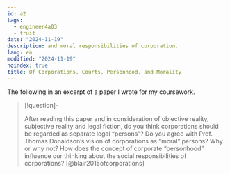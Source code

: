 ```yaml
---
id: a2
tags:
  - engineer4a03
  - fruit
date: "2024-11-19"
description: and moral responsibilities of corporation.
lang: en
modified: "2024-11-19"
noindex: true
title: Of Corporations, Courts, Personhood, and Morality
---
```


The following in an excerpt of a paper I wrote for my coursework.

> [!question]-
>
> After reading this paper and in consideration of objective reality, subjective reality and legal fiction, do you think corporations should be regarded as separate legal “persons”? Do you agree with Prof. Thomas Donaldson’s vision of corporations as “moral” persons? Why or why not? How does the concept of corporate “personhood” influence our thinking about the social responsibilities of corporations? [@blair2015ofcorporations]
